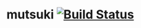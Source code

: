 mutsuki [![Build Status](https://travis-ci.org/cownev/mutsuki.svg?branch=master)](https://travis-ci.org/cownev/mutsuki)
=======
